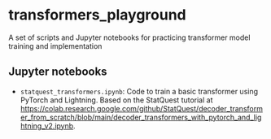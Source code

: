 # transformers_playground
A set of scripts and Jupyter notebooks for practicing transformer model training and implementation

## Jupyter notebooks
* ```statquest_transformers.ipynb```: Code to train a basic transformer using PyTorch and Lightning. Based on the StatQuest tutorial at https://colab.research.google.com/github/StatQuest/decoder_transformer_from_scratch/blob/main/decoder_transformers_with_pytorch_and_lightning_v2.ipynb.